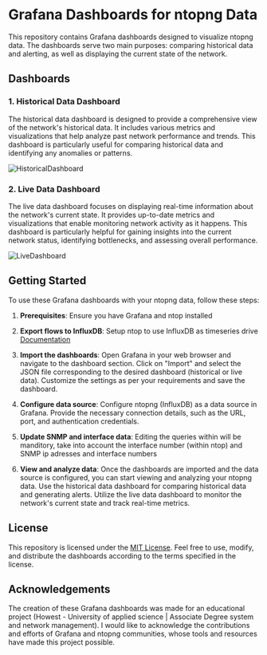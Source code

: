 # Grafana Dashboards for ntopng Data

This repository contains Grafana dashboards designed to visualize ntopng data. The dashboards serve two main purposes: comparing historical data and alerting, as well as displaying the current state of the network.

## Dashboards

### 1. Historical Data Dashboard

The historical data dashboard is designed to provide a comprehensive view of the network's historical data. It includes various metrics and visualizations that help analyze past network performance and trends. This dashboard is particularly useful for comparing historical data and identifying any anomalies or patterns.

![HistoricalDashboard](https://github.com/birgerjanssens/ntop-grafana-dashboards/assets/91627590/1f110376-ace6-4af5-b794-46dcd70f4619)


### 2. Live Data Dashboard

The live data dashboard focuses on displaying real-time information about the network's current state. It provides up-to-date metrics and visualizations that enable monitoring network activity as it happens. This dashboard is particularly helpful for gaining insights into the current network status, identifying bottlenecks, and assessing overall performance.

![LiveDashboard](https://github.com/birgerjanssens/ntop-grafana-dashboards/assets/91627590/c07e76ea-4a03-4b6b-ae3b-2c3ffcac11a7)


## Getting Started

To use these Grafana dashboards with your ntopng data, follow these steps:

1. **Prerequisites**: Ensure you have Grafana and ntop installed

2. **Export flows to InfluxDB**: Setup ntop to use InfluxDB as timeseries drive [Documentation](https://www.ntop.org/ntop/ntopng-influxdb-and-grafana-a-step-by-step-guide-to-create-dashboards/)

3. **Import the dashboards**: Open Grafana in your web browser and navigate to the dashboard section. Click on "Import" and select the JSON file corresponding to the desired dashboard (historical or live data). Customize the settings as per your requirements and save the dashboard.

4. **Configure data source**: Configure ntopng (InfluxDB) as a data source in Grafana. Provide the necessary connection details, such as the URL, port, and authentication credentials.

5. **Update SNMP and interface data**: Editing the queries within will be manditory, take into account the interface number (within ntop) and SNMP ip adresses and interface numbers

6. **View and analyze data**: Once the dashboards are imported and the data source is configured, you can start viewing and analyzing your ntopng data. Use the historical data dashboard for comparing historical data and generating alerts. Utilize the live data dashboard to monitor the network's current state and track real-time metrics.

## License

This repository is licensed under the [MIT License](LICENSE). Feel free to use, modify, and distribute the dashboards according to the terms specified in the license.

## Acknowledgements

The creation of these Grafana dashboards was made for an educational project (Howest - University of applied science | Associate Degree system and network management). I would like to acknowledge the contributions and efforts of Grafana and ntopng communities, whose tools and resources have made this project possible.
